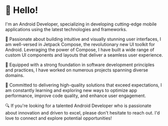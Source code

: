 # 👋 Hello!
I'm an Android Developer, specializing in developing cutting-edge mobile applications using the latest technologies and frameworks.

📱 Passionate about building intuitive and visually stunning user interfaces, I am well-versed in Jetpack Compose, the revolutionary new UI toolkit for Android. Leveraging the power of Compose, I have built a wide range of custom UI components and layouts that deliver a seamless user experience.

💪 Equipped with a strong foundation in software development principles and practices, I have worked on numerous projects spanning diverse domains.

🚀 Committed to delivering high-quality solutions that exceed expectations, I am constantly learning and exploring new ways to optimize app performance, improve code quality, and enhance user engagement.

🔍 If you're looking for a talented Android Developer who is passionate about innovation and driven to excel, please don't hesitate to reach out. I'd love to connect and explore potential opportunities!
